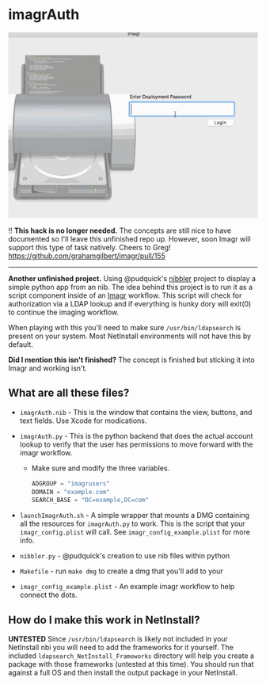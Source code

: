 # imagrAuth

![example_gif](/resources/imagrAuth.gif)


:bangbang: **This hack is no longer needed.** The concepts are still nice to have documented so I'll leave this unfinished repo up. However, soon Imagr will support this type of task natively. Cheers to Greg! https://github.com/grahamgilbert/imagr/pull/155

---

**Another unfinished project.** Using @pudquick's [nibbler](https://gist.github.com/pudquick/f27efd1ddcbf57be0d14031a5e692015) project to display a simple python app from an nib. The idea behind this project is to run it as a script component inside of an [Imagr](https://github.com/grahamgilbert/imagr) workflow. This script will check for authorization via a LDAP lookup and if everything is hunky dory will exit(0) to continue the imaging workflow.

When playing with this you'll need to make sure `/usr/bin/ldapsearch` is present on your system. Most NetInstall environments will not have this by default.

**Did I mention this isn't finished?** The concept is finished but sticking it into Imagr and working isn't.


## What are all these files?

* `imagrAuth.nib` - This is the window that contains the view, buttons, and text fields. Use Xcode for modications.
* `imagrAuth.py` - This is the python backend that does the actual account lookup to verify that the user has permissions to move forward with the imagr workflow.
    * Make sure and modify the three variables.

        ```python
        ADGROUP = "imagrusers"
        DOMAIN = "example.com"
        SEARCH_BASE = "DC=example,DC=com"
        ```

* `launchImagrAuth.sh` - A simple wrapper that mounts a DMG containing all the resources for `imagrAuth.py` to work. This is the script that your `imagr_config.plist` will call. See `imagr_config_example.plist` for more info.
* `nibbler.py` - @pudquick's creation to use nib files within python
* `Makefile` - run `make dmg` to create a dmg that you'll add to your
* `imagr_config_example.plist` - An example imagr workflow to help connect the dots.

## How do I make this work in NetInstall?

**UNTESTED** Since `/usr/bin/ldapsearch` is likely not included in your NetInstall nbi you will need to add the frameworks for it yourself. The included `ldapsearch_NetInstall_Frameworks` directory will help you create a package with those frameworks (untested at this time). You should run that against a full OS and then install the output package in your NetInstall.
